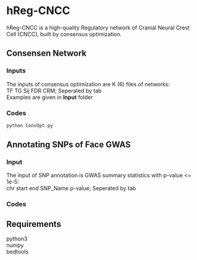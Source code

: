 # hReg-CNCC
hReg-CNCC is a high-quality Regulatory network of Cranial Neural Crest Cell (CNCC), built by consensus optimization.<br>

## Consensen Network
### Inputs
The inputs of consensus optimization are K (6) files of networks:<br>
TF    TG    Sij   FDR   CRM; Seperated by tab<br>
Examples are given in **Input** folder
### Codes
```bash
python ConsOpt.py
```
## Annotating SNPs of Face GWAS
### Input
The input of SNP annotation is GWAS summary statistics with p-value <= 1e-5:<br>
chr    start    end    SNP_Name    p-value; Seperated by tab<br>
### Codes

## Requirements
python3 <br>
numpy <br>
bedtools <br>
